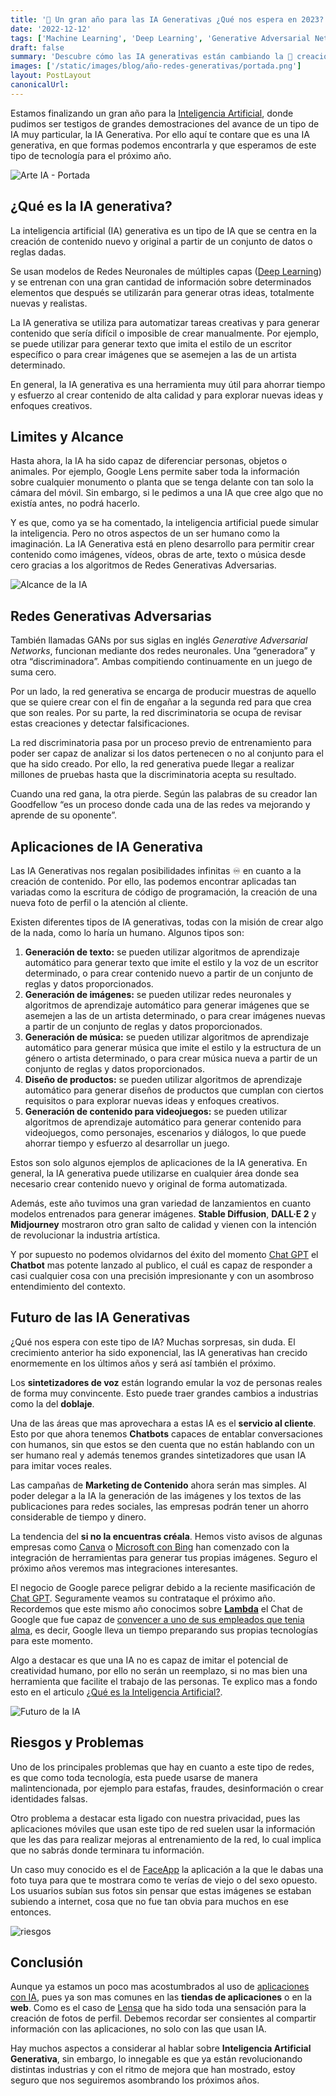 ```yaml
---
title: '🎨 Un gran año para las IA Generativas ¿Qué nos espera en 2023?'
date: '2022-12-12'
tags: ['Machine Learning', 'Deep Learning', 'Generative Adversarial Networks']
draft: false
summary: 'Descubre cómo las IA generativas están cambiando la 🎨 creación de contenido, 🤖 automatizando tareas creativas, y lo que se espera de ellas el próximo año.'
images: ['/static/images/blog/año-redes-generativas/portada.png']
layout: PostLayout
canonicalUrl:
---
```


Estamos finalizando un gran año para la [Inteligencia Artificial](https://raulpacheco.dev/blog/posts/que-es-la-inteligencia-artificial), donde pudimos ser testigos de grandes demostraciones del avance de un tipo de IA muy particular, la IA Generativa. Por ello aquí te contare que es una IA generativa, en que formas podemos encontrarla y que esperamos de este tipo de tecnología para el próximo año.

![Arte IA - Portada](/static/images/blog/año-redes-generativas/portada.png)

## ¿Qué es la IA generativa?

La inteligencia artificial (IA) generativa es un tipo de IA que se centra en la creación de contenido nuevo y original a partir de un conjunto de datos o reglas dadas.

Se usan modelos de Redes Neuronales de múltiples capas ([Deep Learning](https://raulpacheco.dev/blog/posts/que-es-el-deep-learning)) y se entrenan con una gran cantidad de información sobre determinados elementos que después se utilizarán para generar otras ideas, totalmente nuevas y realistas.

La IA generativa se utiliza para automatizar tareas creativas y para generar contenido que sería difícil o imposible de crear manualmente. Por ejemplo, se puede utilizar para generar texto que imita el estilo de un escritor específico o para crear imágenes que se asemejen a las de un artista determinado.

En general, la IA generativa es una herramienta muy útil para ahorrar tiempo y esfuerzo al crear contenido de alta calidad y para explorar nuevas ideas y enfoques creativos.

## Limites y Alcance

Hasta ahora, la IA ha sido capaz de diferenciar personas, objetos o animales. Por ejemplo, Google Lens permite saber toda la información sobre cualquier monumento o planta que se tenga delante con tan solo la cámara del móvil. Sin embargo, si le pedimos a una IA que cree algo que no existía antes, no podrá hacerlo.

Y es que, como ya se ha comentado, la inteligencia artificial puede simular la inteligencia. Pero no otros aspectos de un ser humano como la imaginación. La IA Generativa está en pleno desarrollo para permitir crear contenido como imágenes, vídeos, obras de arte, texto o música desde cero gracias a los algoritmos de Redes Generativas Adversarias.

![Alcance de la IA](/static/images/blog/año-redes-generativas/alcance.png)

## Redes Generativas Adversarias

También llamadas GANs por sus siglas en inglés *Generative Adversarial Networks*, funcionan mediante dos redes neuronales. Una “generadora” y otra “discriminadora”. Ambas compitiendo continuamente en un juego de suma cero.

Por un lado, la red generativa se encarga de producir muestras de aquello que se quiere crear con el fin de engañar a la segunda red para que crea que son reales. Por su parte, la red discriminatoria se ocupa de revisar estas creaciones y detectar falsificaciones.

La red discriminatoria pasa por un proceso previo de entrenamiento para poder ser capaz de analizar si los datos pertenecen o no al conjunto para el que ha sido creado. Por ello, la red generativa puede llegar a realizar millones de pruebas hasta que la discriminatoria acepta su resultado.

Cuando una red gana, la otra pierde. Según las palabras de su creador Ian Goodfellow “es un proceso donde cada una de las redes va mejorando y aprende de su oponente”.

## Aplicaciones de IA Generativa

Las IA Generativas nos regalan posibilidades infinitas ♾️ en cuanto a la creación de contenido. Por ello, las podemos encontrar aplicadas tan variadas como la escritura de código de programación, la creación de una nueva foto de perfil o la atención al cliente.

Existen diferentes tipos de IA generativas, todas con la misión de crear algo de la nada, como lo haría un humano. Algunos tipos son:

1. **Generación de texto:** se pueden utilizar algoritmos de aprendizaje automático para generar texto que imite el estilo y la voz de un escritor determinado, o para crear contenido nuevo a partir de un conjunto de reglas y datos proporcionados.
2. **Generación de imágenes:** se pueden utilizar redes neuronales y algoritmos de aprendizaje automático para generar imágenes que se asemejen a las de un artista determinado, o para crear imágenes nuevas a partir de un conjunto de reglas y datos proporcionados.
3. **Generación de música:** se pueden utilizar algoritmos de aprendizaje automático para generar música que imite el estilo y la estructura de un género o artista determinado, o para crear música nueva a partir de un conjunto de reglas y datos proporcionados.
4. **Diseño de productos:** se pueden utilizar algoritmos de aprendizaje automático para generar diseños de productos que cumplan con ciertos requisitos o para explorar nuevas ideas y enfoques creativos.
5. **Generación de contenido para videojuegos:** se pueden utilizar algoritmos de aprendizaje automático para generar contenido para videojuegos, como personajes, escenarios y diálogos, lo que puede ahorrar tiempo y esfuerzo al desarrollar un juego.

Estos son solo algunos ejemplos de aplicaciones de la IA generativa. En general, la IA generativa puede utilizarse en cualquier área donde sea necesario crear contenido nuevo y original de forma automatizada.

Además, este año tuvimos una gran variedad de lanzamientos en cuanto modelos entrenados para generar imágenes. **Stable Diffusion**, **DALL·E 2** y **Midjourney** mostraron otro gran salto de calidad y vienen con la intención de revolucionar la industria artística.

Y por supuesto no podemos olvidarnos del éxito del momento [Chat GPT](https://raulpacheco.dev/blog/posts/chatgpt-el-chatbot-ia-basado-openai) el **Chatbot** mas potente lanzado al publico, el cuál es capaz de responder a casi cualquier cosa con una precisión impresionante y con un asombroso entendimiento del contexto.

## Futuro de las IA Generativas

¿Qué nos espera con este tipo de IA? Muchas sorpresas, sin duda. El crecimiento anterior ha sido exponencial, las IA generativas han crecido enormemente en los últimos años y será así también el próximo.

Los **sintetizadores de voz** están logrando emular la voz de personas reales de forma muy convincente. Esto puede traer grandes cambios a industrias como la del **doblaje**.

Una de las áreas que mas aprovechara a estas IA es el **servicio al cliente**. Esto por que ahora tenemos **Chatbots** capaces de entablar conversaciones con humanos, sin que estos se den cuenta que no están hablando con un ser humano real y además tenemos grandes sintetizadores que usan IA para imitar voces reales.

Las campañas de **Marketing de Contenido** ahora serán mas simples. Al poder delegar a la IA la generación de las imágenes y los textos de las publicaciones para redes sociales, las empresas podrán tener un ahorro considerable de tiempo y dinero.

La tendencia del **si no la encuentras créala**. Hemos visto avisos de algunas empresas como [Canva](https://partner.canva.com/4e1z4r) o [Microsoft con Bing](https://www.xataka.com/aplicaciones/buscador-microsoft-primero-integrar-ia-dall-e-google-no-deberia-tardar-mucho) han comenzado con la integración de herramientas para generar tus propias imágenes. Seguro el próximo años veremos mas integraciones interesantes.

El negocio de Google parece peligrar debido a la reciente masificación de [Chat GPT](https://raulpacheco.dev/blog/posts/chatgpt-el-chatbot-ia-basado-openai). Seguramente veamos su contrataque el próximo año. Recordemos que este mismo año conocimos sobre **[Lambda](https://blog.google/technology/ai/lamda/)** el Chat de Google que fue capaz de [convencer a uno de sus empleados que tenia alma](https://www.bbc.com/mundo/noticias-61803565), es decir, Google lleva un tiempo preparando sus propias tecnologías para este momento.

Algo a destacar es que una IA no es capaz de imitar el potencial de creatividad humano, por ello no serán un reemplazo, si no mas bien una herramienta que facilite el trabajo de las personas. Te explico mas a fondo esto en el articulo [¿Qué es la Inteligencia Artificial?](https://raulpacheco.dev/blog/posts/que-es-la-inteligencia-artificial).

![Futuro de la IA](/static/images/blog/año-redes-generativas/futuro.png)

## Riesgos y Problemas

Uno de los principales problemas que hay en cuanto a este tipo de redes, es que como toda tecnología, esta puede usarse de manera malintencionada, por ejemplo para estafas, fraudes, desinformación o crear identidades falsas.

Otro problema a destacar esta ligado con nuestra privacidad, pues las aplicaciones móviles que usan este tipo de red suelen usar la información que les das para realizar mejoras al entrenamiento de la red, lo cual implica que no sabrás donde terminara tu información.

Un caso muy conocido es el de [FaceApp](https://www.bbc.com/mundo/noticias-49012256) la aplicación a la que le dabas una foto tuya para que te mostrara como te verías de viejo o del sexo opuesto. Los usuarios subían sus fotos sin pensar que estas imágenes se estaban subiendo a internet, cosa que no fue tan obvia para muchos en ese entonces.

![riesgos](/static/images/blog/año-redes-generativas/riesgos.png)

## Conclusión

Aunque ya estamos un poco mas acostumbrados al uso de [aplicaciones con IA](https://www.antler.co/blog/generative-ai), pues ya son mas comunes en las **tiendas de aplicaciones** o en la **web**. Como es el caso de [Lensa](https://prisma-ai.com/lensa) que ha sido toda una sensación para la creación de fotos de perfil. Debemos recordar ser consientes al compartir información con las aplicaciones, no solo con las que usan IA.

Hay muchos aspectos a considerar al hablar sobre **Inteligencia Artificial Generativa**, sin embargo, lo innegable es que ya están revolucionando distintas industrias y con el ritmo de mejora que han mostrado, estoy seguro que nos seguiremos asombrando los próximos años.
